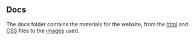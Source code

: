 ## Docs
The docs folder contains the materials for the website, from the [html](html) and [CSS](CSS) files to the [images](images) used.
